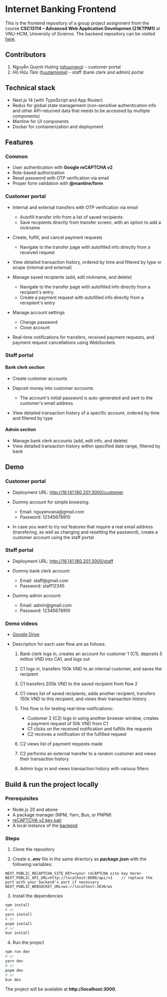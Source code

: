 # Internet Banking Frontend

This is the frontend repository of a group project assignment from the course **CSC13114 – Advanced Web Application Developmen (21KTPM1)** at VNU-HCM, University of Science. The backend repository can be visited [here](https://github.com/21CLC01-WNC-Banking/WNC-Banking-BE).

## Contributors
1. Nguyễn Quỳnh Hương ([qhuongng](https://github.com/qhuongng)) - customer portal
2. Hồ Hữu Tâm ([huutamisme](https://github.com/huutamisme)) - staff (bank clerk and admin) portal

## Technical stack
- Next.js 14 (with TypeScript and App Router)
- Redux for global state management (non-sensitive authentication info and other API-returned data that needs to be accessed by multiple components)
- Mantine for UI components
- Docker for containerization and deployment

## Features
### Common
- User authentication with **Google reCAPTCHA v2**
- Role-based authorization
- Reset password with OTP verification via email
- Proper form validation with **@mantine/form**

### Customer portal
- Internal and external transfers with OTP verification via email
  - Autofill transfer info from a list of saved recipients
  - Save recipients directly from transfer screen, with an option to add a nickname
    
- Create, fulfill, and cancel payment requests
  - Navigate to the transfer page with autofilled info directly from a received request
- View detailed transaction history, ordered by time and filtered by type or scope (internal and external)
  
- Manage saved recipients (add, edit nickname, and delete)
  - Navigate to the transfer page with autofilled info directly from a recipient's entry 
  - Create a payment request with autofilled info directly from a recepient's entry
    
- Manage account settings
  - Change password
  - Close account
    
- Real-time notifications for transfers, received payment requests, and payment request cancellations using WebSockets

### Staff portal
#### Bank clerk section
- Create customer accounts
  
- Deposit money into customer accounts
  - The account's initial password is auto-generated and sent to the customer's email address
    
- View detailed transaction history of a specific account, ordered by time and filtered by type

#### Admin section
- Manage bank clerk accounts (add, edit info, and delete)
- View detailed transaction history within specified date range, filtered by bank

## Demo
### Customer portal
- Deployment URL: http://18.141.180.201:3000/customer
  
- Dummy account for simple browsing:
  - Email: nguyenvana@<i></i>gmail.com
  - Password: 12345678910
    
- In case you want to try out features that require a real email address (transfering, as well as changing and resetting the password), create a customer account using the staff portal

### Staff portal
- Deployment URL: http://18.141.180.201:3000/staff
  
- Dummy bank clerk account:
  - Email: staff@<i></i>gmail.com
  - Password: staff12345
    
- Dummy admin account:
  - Email: admin@<i></i>gmail.com
  - Password: 12345678910

### Demo videos
- [Google Drive](https://drive.google.com/drive/folders/12IPHzRQrneHL5svFBMVo3vwGKmHpi4le?usp=drive_link)
  
- Description for each user flow are as follows:
  1. Bank clerk logs in, creates an account for customer 1 (C1), deposits 5 million VND into CA1, and logs out
     
  2. C1 logs in, transfers 100k VND to an internal customer, and saves the recipient
     
  3. C1 transfers 200k VND to the saved recipient from flow 2
     
  4. C1 views list of saved recipients, adds another recipient, transfers 150k VND to this recipient, and views their transaction history
     
  5. This flow is for testing real-time notifications:
     - Customer 2 (C2) logs in using another browser window, creates a payment request of 50k VND from C1
     - C1 clicks on the received notification and fulfills the requests
     - C2 receives a notification of the fulfilled request

  6. C2 views list of payment requests made

  7. C2 performs an external transfer to a random customer and views their transaction history
      
  8. Admin logs in and views transaction history with various filters
  
## Build & run the project locally
### Prerequisites
- Node.js 20 and above
- A package manager (NPM, Yarn, Bun, or PNPM)
- [reCAPTCHA v2 key pair](https://www.google.com/recaptcha/admin)
- A local instance of the [backend](https://github.com/21CLC01-WNC-Banking/WNC-Banking-BE)

### Steps
1. Clone the repository
   
2. Create a **.env** file in the same directory as **package.json** with the following variables:

  ```
  NEXT_PUBLIC_RECAPTCHA_SITE_KEY=<your reCAPTCHA site key here>
  NEXT_PUBLIC_API_URL=http://localhost:8080/api/v1    // replace the port with your backend's port if necessary
  NEXT_PUBLIC_WEBSOCKET_URL=ws://localhost:3636/ws
  ```

3. Install the dependencies

  ```bash
  npm install
  # or
  yarn install 
  # or
  pnpm install
  # or
  bun install
  ```

4. Run the project

  ```bash
  npm run dev
  # or
  yarn dev
  # or
  pnpm dev
  # or
  bun dev
  ```

The project will be available at **http://<i></i>localhost:3000**.




